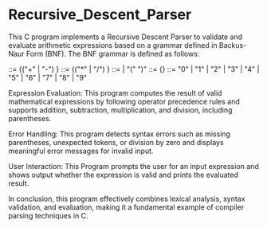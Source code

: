 # Recursive_Descent_Parser

This C program implements a Recursive Descent Parser to validate and evaluate arithmetic expressions based on a grammar defined in Backus-Naur Form (BNF). The BNF grammar is defined as follows:

<expression> ::= <term> {("+" | "-") <term>}
<term>       ::= <factor> {("*" | "/") <factor>}
<factor>     ::= <number> | "(" <expression> ")"
<number>     ::= <digit> {<digit>}
<digit>      ::= "0" | "1" | "2" | "3" | "4" | "5" | "6" | "7" | "8" | "9"

Expression Evaluation:
This program computes the result of valid mathematical expressions by following operator precedence rules and supports addition, subtraction, multiplication, and division, including parentheses.

Error Handling:
This program detects syntax errors such as missing parentheses, unexpected tokens, or division by zero and displays meaningful error messages for invalid input.

User Interaction:
This Program prompts the user for an input expression and shows output whether the expression is valid and prints the evaluated result.

In conclusion, this program effectively combines lexical analysis, syntax validation, and evaluation, making it a fundamental example of compiler parsing techniques in C.
